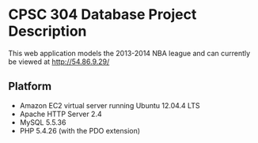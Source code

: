 # CPSC 304 Database Project Description

This web application models the 2013-2014 NBA league and can currently be viewed at http://54.86.9.29/

## Platform

- Amazon EC2 virtual server running Ubuntu 12.04.4 LTS
- Apache HTTP Server 2.4
- MySQL 5.5.36
- PHP 5.4.26 (with the PDO extension)
